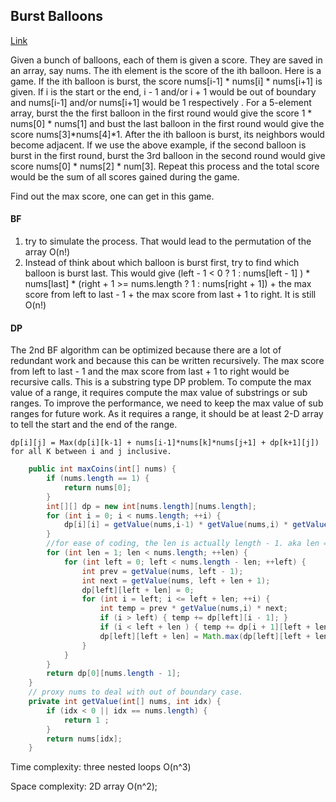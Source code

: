 ## Burst Balloons

[Link](https://leetcode.com/problems/burst-balloons/)

Given a bunch of  balloons, each of them is given a score. They are saved in an array, say nums. The ith element is the score of the ith balloon. Here is a game. If the ith balloon is burst, the score  nums[i-1] * nums[i] * nums[i+1] is given. If i is the start or the end, i - 1 and/or i + 1 would be out of boundary and nums[i-1] and/or nums[i+1] would be 1 respectively . For a 5-element array, burst the the first balloon in the first round  would give the score 1 * nums[0] * nums[1] and bust the last balloon in the first round would give the score nums[3]\*nums[4]\*1.  After the ith balloon is burst, its neighbors would become adjacent. If we use the above example, if the second balloon is burst in the first round, burst the 3rd balloon in the second round would give score nums[0] * nums[2] * num[3]. Repeat this process and the total score would be the sum of all scores gained during the game. 

Find out the max score, one can get in this game. 

#### BF

1. try to simulate the process. That would lead to the permutation of the array O(n!)
2. Instead of think about which balloon is burst first, try to find which balloon is burst last. This would give (left - 1 < 0 ? 1 : nums[left - 1] ) * nums[last] * (right + 1 >= nums.length ? 1 : nums[right + 1]) + the max score from left to last - 1 +  the max score from last + 1 to right. It is still O(n!)

#### DP

The 2nd BF algorithm can be optimized because there are a lot of redundant work and because this can be written recursively. The max score from left to last - 1 and  the max score from last + 1 to right would be recursive calls. This is a substring type DP problem. To compute the max value of a range, it requires compute the max value of substrings or sub ranges. To improve the performance, we need to keep the max value of sub ranges for future work. As it requires a range, it should be at least 2-D array to tell the start and the end of the range.

```
dp[i][j] = Max(dp[i][k-1] + nums[i-1]*nums[k]*nums[j+1] + dp[k+1][j]) for all K between i and j inclusive.
```

```java
    public int maxCoins(int[] nums) {
        if (nums.length == 1) {
            return nums[0];
        }
        int[][] dp = new int[nums.length][nums.length];
        for (int i = 0; i < nums.length; ++i) {
            dp[i][i] = getValue(nums,i-1) * getValue(nums,i) * getValue(nums,i+1);
        }
        //for ease of coding, the len is actually length - 1. aka len = 1 is actually for 2 elements
        for (int len = 1; len < nums.length; ++len) {
            for (int left = 0; left < nums.length - len; ++left) {
                int prev = getValue(nums, left - 1);
                int next = getValue(nums, left + len + 1);
                dp[left][left + len] = 0;
                for (int i = left; i <= left + len; ++i) {
                    int temp = prev * getValue(nums,i) * next;
                    if (i > left) { temp += dp[left][i - 1]; }
                    if (i < left + len ) { temp += dp[i + 1][left + len]; }
                    dp[left][left + len] = Math.max(dp[left][left + len], temp);
                }
            }
        }
        return dp[0][nums.length - 1];
    }
    // proxy nums to deal with out of boundary case.
    private int getValue(int[] nums, int idx) {
        if (idx < 0 || idx == nums.length) {
            return 1 ;
        }
        return nums[idx];
    }
```

Time complexity:  three nested loops O(n^3)

Space complexity: 2D array O(n^2);
